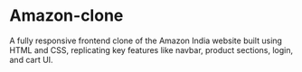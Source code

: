 # Amazon-clone
A fully responsive frontend clone of the Amazon India website built using HTML and CSS, replicating key features like navbar, product sections, login, and cart UI.
